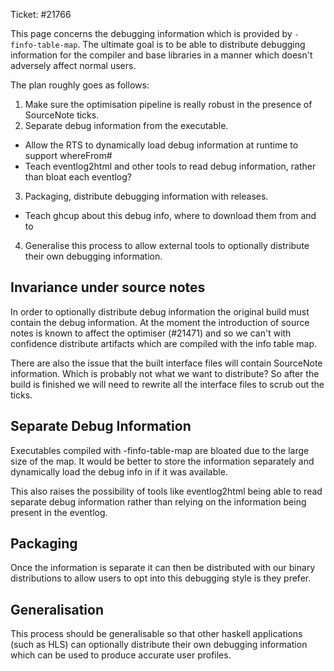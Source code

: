 Ticket: #21766 

This page concerns the debugging information which is provided by `-finfo-table-map`.
The ultimate goal is to be able to distribute debugging information for the compiler
and base libraries in a manner which doesn't adversely affect normal users.

The plan roughly goes as follows:

1. Make sure the optimisation pipeline is really robust in the presence of SourceNote ticks.
2. Separate debug information from the executable.
  - Allow the RTS to dynamically load debug information at runtime to support whereFrom#
  - Teach eventlog2html and other tools to read debug information, rather than bloat each
    eventlog?
3. Packaging, distribute debugging information with releases.
  - Teach ghcup about this debug info, where to download them from and to
4. Generalise this process to allow external tools to optionally distribute their
   own debugging information.

## Invariance under source notes

In order to optionally distribute debug information the original build must
contain the debug information. At the moment the introduction of source notes
is known to affect the optimiser (#21471) and so we can't with confidence distribute
artifacts which are compiled with the info table map.

There are also the issue that the built interface files will contain SourceNote
information. Which is probably not what we want to distribute? So after the build
is finished we will need to rewrite all the interface files to scrub out the ticks.

## Separate Debug Information

Executables compiled with -finfo-table-map are bloated due to the large size of the
map. It would be better to store the information separately and dynamically load
the debug info in if it was available.

This also raises the possibility of tools like eventlog2html being able to read separate
debug information rather than relying on the information being present in the eventlog.

## Packaging

Once the information is separate it can then be distributed with our binary distributions
to allow users to opt into this debugging style is they prefer.

## Generalisation

This process should be generalisable so that other haskell applications (such as HLS)
can optionally distribute their own debugging information which can be used to produce
accurate user profiles.




